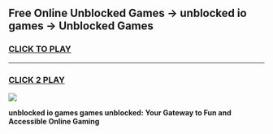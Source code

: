 
## Free Online Unblocked Games → unblocked io games → Unblocked Games
<h3>
<a href="https://premium.freeplayer.one?title=unblocked_io_games&ref=21F">CLICK TO PLAY</a></h3>
<hr>

<h3>
<a href="https://premium.freeplayer.one?title=unblocked_io_games&ref=21F">CLICK 2 PLAY</a>
  
</h3>

<a href="https://premium.freeplayer.one?title=unblocked_io_games&ref=21F/"><img src="https://clearcache.store/games.png"></a>


**unblocked io games games unblocked: Your Gateway to Fun and Accessible Online Gaming**
